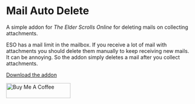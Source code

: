 # Mail Auto Delete
A simple addon for *The Elder Scrolls Online* for deleting mails on collecting attachments.

ESO has a mail limit in the mailbox. If you receive a lot of mail with attachments you should delete them manually to keep receiving new mails. It can be annoying. So the addon simply deletes a mail after you collect attachments.

[Download the addon](https://www.esoui.com/downloads/info3668-MailAutoDelete.html)

<a href="https://www.buymeacoffee.com/pachvara" target="_blank"><img src="https://cdn.buymeacoffee.com/buttons/default-orange.png" alt="Buy Me A Coffee" height="41" width="174"></a>
